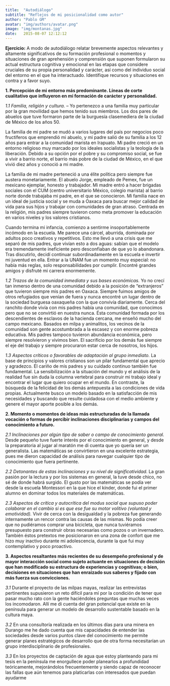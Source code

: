 ```yaml
---
title:  "Autodiálogo"
subtitle: "Reflejos de mi posicionalidad como autor"
author: "Pablo GM"
avatar: "img/authors/avatar.png"
image: "img/montanas.jpg"
date:   2015-08-07 12:12:12
---
```


**Ejercicio:** A modo de autodiálogo relatar brevemente aspectos relevantes y altamente significativos de su formación profesional o momentos y situaciones de gran aprehensión y comprensión que suponen formularon su actual estructura cognitiva y emocional en las etapas que considere cruciales de su propia personalidad y carácter, así como del individuo social del entorno en el que ha interactuado. Identifique recursos y situaciones en contra y a favor suyo.

**1.	Percepción de mi entorno más predominante. Líneas de corte cualitativo que influyeron en mi formación de carácter y personalidad.**

*1.1	Familia, religión y cultura.* – Yo pertenezco a una familia muy particular por la gran movilidad que hemos tenido sus miembros. Los dos pares de abuelos que tuve formaron parte de la burguesía clasemediera de la ciudad de México de los años 50. 

La familia de mi padre se mudó a varios lugares del país por negocios poco fructíferos que emprendió mi abuelo, y mi padre salió de su familia a los 12 años para entrar a la comunidad marista en Irapuato. Mi padre creció en un entorno religioso muy marcado por los ideales socialistas y la teología de la liberación. Debido a su opción por el pobre y su compromiso social, se fue a vivir a barrio norte, el barrio más pobre de la ciudad de México, en el que vivió diez años y conoció a mi madre.

La familia de mi madre perteneció a una élite política pero siempre fue austera monetariamente. El abuelo Jorge, empleado de Pemex, fue un mexicano ejemplar, honesto y trabajador. Mi madre entró a hacer brigadas sociales con el CUM (centro universitario México, colegio marista) al barrio norte donde trabajaba mi padre, en el que se conocieron.
Mi familia nace en un ideal de justicia social y se muda a Oaxaca para buscar mejor calidad de vida para sus hijos y trabajar con comunidades de gran atraso. Centrada en la religión, mis padres siempre tuvieron como meta promover la educación en varios niveles y los valores cristianos.

Cuando termina mi infancia, comienzo a sentirme insoportablemente incómodo en la escuela. Me parece una cárcel, aburrida, dominada por adultos poco creativos y repetitivos. Esto me llevó a una crisis que me separó de mis padres, que vivían esto a dos aguas: sabían que el modelo era tremendamente ineficiente pero desconfiaban de que yo lo abandonara. Tras discutirlo, decidí continuar subordinadamente en la escuela e invertir mi juventud en ella. 
Entrar a la UNAM fue un momento muy especial: no había más reglas, solo responsabilidades por cumplir. Encontré grandes amigos y disfruté mi carrera enormemente.

*1.2	Trazos de la comunidad inmediata y sus bases económicas.* Yo no crecí tan inmerso dentro de una comunidad debido a la posición de “extranjeros” que tuvieron siempre mis padres en Oaxaca. Siempre fuimos amigos de otros refugiados que venían de fuera y nunca encontré un lugar dentro de la sociedad burguesa oaxaqueña con la que convivía diariamente. Cerca del ranchito donde vivía con mis padres había una comunidad, que conocimos pero que no se convirtió en nuestra nunca. Ésta comunidad formada por los descendientes de esclavos de la hacienda cercana, me enseñó mucho del campo mexicano. Basados en milpa y animalitos, los vecinos de la comunidad son gente acostumbrada a la escasez y con enorme pobreza educativa. Mis padres tampoco tuvieron abundancia económica, pero siempre resolvieron y vivimos bien. El sacrificio por los demás fue siempre el eje del trabajo y siempre procuraron estar cerca de nosotros, los hijos.

*1.3	Aspectos críticos o favorables de adaptación al grupo inmediato.* La base de principios y valores cristianos son un pilar fundamental que aprecio y agradezco. El cariño de mis padres y su cuidado continuo también fue fundamental. La sensibilización a la situación del mundo y el análisis de la realidad fue sin duda la columna vertebral para construir mi trabajo ideal y encontrar el lugar que quiero ocupar en el mundo. En contraste, la búsqueda de la felicidad de los demás antepuesta a las condiciones de vida propias. Actualmente busco un modelo basado en la satisfacción de mis necesidades y buscando que resulte cuidadosa con el medio ambiente y genere el mayor aporte posible a los demás.


**2.	Momento o momentos de ideas más estructuradas de la llamada vocación o formas de percibir inclinaciones disciplinarias y campos del conocimiento a futuro.**

*2.1	Inclinaciones por algún tipo de saber o campo de conocimiento general.* Desde pequeño tuve fuerte interés por el conocimiento en general, y desde la preparatoria al jugar al maratón me di cuenta que yo quería ser un generalista. Las matemáticas se convirtieron en una excelente estrategia, pues me dieron capacidad de análisis para navegar cualquier tipo de conocimiento que fuera pertinente.

*2.2	Detonantes de estas inclinaciones y su nivel de significatividad.* La gran pasión por la lectura y por los sistemas en general, la tuve desde chico, no sé de donde habrá surgido. El gusto por las matemáticas se podía ver desde la escuela Montessori en la que hice el kínder, donde fui el primer alumno en dominar todos los materiales de matemáticas.

*2.3	Aspectos de crítica y autocrítica del modus social que supuso poder colaborar en el cambio si es que ese fue su motor volitivo (voluntad y emotividad).* Vivir de cerca con la desigualdad y la pobreza fue generando internamente un rencor contra las causas de las mismas. No podía creer que no pudiéramos comprar una bicicleta, que nunca tuviéramos presupuesto para construir obras necesarias como pozos o un invernadero. También éstos pretextos me posicionaron en una zona de confort que me hizo muy inactivo durante mi adolescencia, durante la que fui muy contemplativo y poco proactivo.

**3.	Aspectos resaltantes más recientes de su desempeño profesional y de mayor interacción social como sujeto actuante en situaciones de decisión que han modificado su estructura de experiencias y cognitivas; o bien, decisiones en situaciones que han enraizado sus saberes y fijado con más fuerza sus convicciones.**

*3.1*	Durante el proyecto de las milpas mayas, realizar las entrevistas pertinentes supusieron un reto difícil para mí por la condición de tener que pasar mucho rato con la gente haciéndoles preguntas que muchas veces los incomodaron. Allí me di cuenta del gran potencial que existe en la península para generar un modelo de desarrollo sustentable basado en la cultura maya.

*3.2*	En una consultoría realizada en los últimos días para una minera en Durango me he dado cuenta que mis capacidades de entender las sociedades desde varios puntos clave del conocimiento me permite generar planes estratégicos de desarrollo que de otra forma necesitarían un grupo interdisciplinario de profesionales.

*3.3*	En los proyectos de captación de agua que estoy planteando para mi tesis en la península me enorgullece poder planearlos a profundidad teóricamente, mejorándolos frecuentemente y siendo capaz de reconocer las fallas que aún tenemos para platicarlas con interesados que puedan ayudarme

